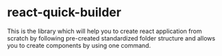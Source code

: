 # react-quick-builder
This is the library which will help you to create react application from scratch by following pre-created standardized folder structure and allows you to create components by using one command.
